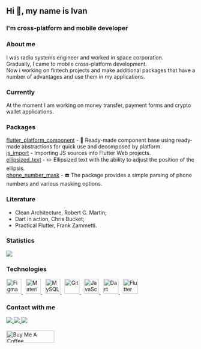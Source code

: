 ## Hi 👋, my name is Ivan
### I'm cross-platform and mobile developer
### About me
I was radio systems engineer and worked in space corporation.\
Gradually, I came to mobile cross-platform development.\
Now i working on fintech projects and make additional packages that have a number of advantages and use them in my applications.

### Currently
At the moment I am working on money transfer, payment forms and crypto wallet  applications.

### Packages
[flutter_platform_component](https://pub.dev/packages/flutter_platform_component) - 📱 Ready-made component base using ready-made abstractions for quick use and decomposed by platform.\
[js_import](https://pub.dev/packages/js_import) - Importing JS sources into Flutter Web projects.\
[ellipsized_text](https://pub.dev/packages/ellipsized_text) - ✏️ Ellipsized text with the ability to adjust the position of the ellipsis.\
[phone_number_mask](https://pub.dev/packages/phone_number_mask) - ☎️ The package provides a simple parsing of phone numbers and various masking options.

### Literature
- Clean Architecture, Robert C. Martin;
- Dart in action, Chris Bucket;
- Practical Flutter, Frank Zammetti.


### Statistics
<img src="https://github-readme-stats.vercel.app/api?username=ivangalkindeveloper&show_icons=true&count_private=true&hide_border=true" />

### Technologies
<div class="image-row">
  <a href="https://www.figma.com/">
    <img src="https://profilinator.rishav.dev/skills-assets/figma-icon.svg" alt="Figma" height="40" />
  </a>&nbsp;
  <a href="https://mui.com/">
    <img src="https://profilinator.rishav.dev/skills-assets/mui.png" alt="Material UI" height="40" />
  </a>&nbsp;
  <a href="https://www.mysql.com/">
    <img src="https://profilinator.rishav.dev/skills-assets/mysql-original-wordmark.svg" alt="MySQL" height="40" />
  </a>&nbsp;
  <a href="https://github.com/">
    <img src="https://profilinator.rishav.dev/skills-assets/git-scm-icon.svg" alt="Git" height="40" />
  </a>&nbsp;
  <a href="https://www.javascript.com/">
    <img src="https://profilinator.rishav.dev/skills-assets/javascript-original.svg" alt="JavaScript" height="40" />
  </a>&nbsp;
  <a href="https://dart.dev/">
    <img src="https://profilinator.rishav.dev/skills-assets/dartlang-icon.svg" alt="Dart" height="40" />
  </a>&nbsp;
  <a href="https://flutter.dev/">
    <img src="https://profilinator.rishav.dev/skills-assets/flutterio-icon.svg" alt="Flutter" height="40" />
  </a>
</div>

### Contact with me
<div class="image-row">
  <a href="mailto:ivangalkindeveloper@gmail.com">
    <img src="https://img.shields.io/badge/e‑mail-D14836.svg?style=for-the-badge&logo=GMail&logoColor=white" />
  </a>
  <a href="https://t.me/ivangalkindeveloper">
    <img src="https://img.shields.io/badge/Telegram-blue.svg?&style=for-the-badge&logo=telegram&logoColor=white" />
  </a>
  <a href="https://instagram.com/ivangalkinguitar">
    <img src="https://img.shields.io/badge/Instagram-E4405F.svg?&style=for-the-badge&logo=instagram&logoColor=white" />
  </a>
</div>

<br>

<div>
  <a href="https://www.buymeacoffee.com/ivangalkin" target="_blank">
    <img src="https://cdn.buymeacoffee.com/buttons/v2/default-yellow.png" alt="Buy Me A Coffee" height="32px" width= "128px">
  </a>
</div>
